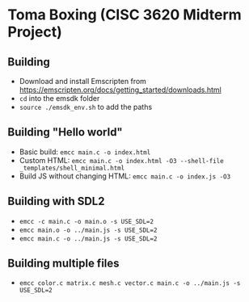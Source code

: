 # Toma Boxing (CISC 3620 Midterm Project)

## Building
- Download and install Emscripten from <https://emscripten.org/docs/getting_started/downloads.html>
- `cd` into the emsdk folder
- `source ./emsdk_env.sh` to add the paths

## Building "Hello world"
- Basic build: `emcc main.c -o index.html`
- Custom HTML: `emcc main.c -o index.html -O3 --shell-file _templates/shell_minimal.html`
- Build JS without changing HTML: `emcc main.c -o index.js -O3`

## Building with SDL2
- `emcc -c main.c -o main.o -s USE_SDL=2`
- `emcc main.o -o ../main.js -s USE_SDL=2`
- `emcc main.c -o ../main.js -s USE_SDL=2`

## Building multiple files
- `emcc color.c matrix.c mesh.c vector.c main.c -o ../main.js -s USE_SDL=2`

